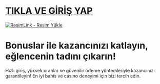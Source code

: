 # <a href="https://yenilink.org/girisadresii">TIKLA VE GİRİŞ YAP</a>

<a href="https://yenilink.org/girisadresii" title="ResimLink - Resim Yükle"><img src="https://r.resimlink.com/CB-xQs1.jpeg" title="ResimLink - Resim Yükle" alt="ResimLink - Resim Yükle"></a>

# Bonuslar ile kazancınızı katlayın, eğlencenin tadını çıkarın!

Hızlı giriş, yüksek oranlar ve güvenilir ödeme yöntemleriyle kazancınızı garantileyin! En iyi bahis ve casino deneyimi için bizi tercih edin.
